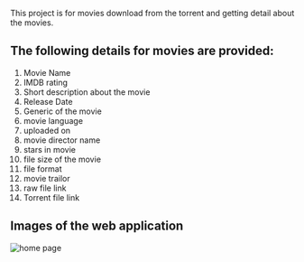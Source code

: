 This project is for movies download from the torrent and getting detail about the movies.

## The following details for movies are provided:

1. Movie Name
2. IMDB rating
3. Short description about the movie
4. Release Date
5. Generic of the movie
6. movie language
7. uploaded on
8. movie director name
9. stars in movie
10. file size of the movie
11. file format
12. movie trailor
13. raw file link
14. Torrent file link

## Images of the web application
![home page](https://i.ibb.co/mhQ3g9d/screenshot-moviebuckets-e5d25-firebaseapp-com-2020-03-02-16-22-58.png)
